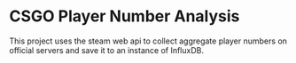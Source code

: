# CSGO Player Number Analysis
This project uses the steam web api to collect aggregate player numbers on official servers and save it to an instance of InfluxDB.
